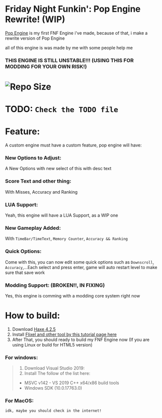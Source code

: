 # Friday Night Funkin': Pop Engine Rewrite! (WIP)
[Pop Engine](https://github.com/Hoovy-Team/FNF-Pop-Engine-Legacy) is my first FNF Engine i've made, because of that, i make a rewrite version of Pop Engine

all of this engine is was made by me with some people help me

### THIS ENGINE IS STILL UNSTABLE!!! (USING THIS FOR MODDING FOR YOUR OWN RISK!)

# ![Repo Size](https://img.shields.io/github/repo-size/khuonghoanghuy/FNF-Pop-Engine-Rewrite)

# TODO: `Check the TODO file`

# Feature:
A custom engine must have a custom feature, pop engine will have:
### New Options to Adjust:
A New Options with new select of this with desc text
### Score Text and other thing:
With Misses, Accuracy and Ranking
### LUA Support:
Yeah, this engine will have a LUA Support, as a WIP one
### New Gameplay Added:
With `TimeBar/TimeText`, `Memory Counter`, `Accuracy && Ranking`
### Quick Options:
Come with this, you can now edit some quick options such as `Downscroll`, `Accuracy`,...Each select and press enter, game will auto restart level to make sure that save work
### Modding Support: (BROKEN!!, IN FIXING)
Yes, this engine is comming with a modding core system right now

# How to build:
1. Download [Haxe 4.2.5](https://haxe.org/download/version/4.2.5/)
2. Install [Flixel and other tool by this tutorial page here](https://haxeflixel.com/documentation/install-haxeflixel/)
3. After That, you should ready to build my FNF Engine now (If you are using Linux or build for HTML5 version)
### For windows:
> 1. Download Visual Studio 2019:
> 2. Install The follow of the list here:
> - MSVC v142 - VS 2019 C++ x64/x86 build tools
> - Windows SDK (10.0.17763.0)
### For MacOS:
`idk, maybe you should check in the internet!`
